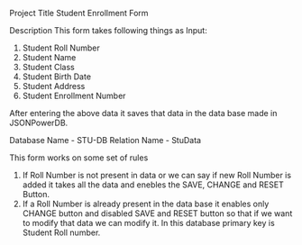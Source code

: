 Project Title 
Student Enrollment Form

Description
This form takes following things as Input:
1. Student Roll Number 
2. Student Name
3. Student Class
4. Student Birth Date
5. Student Address
6. Student Enrollment Number 

After entering the above data it saves that data in the data base made in JSONPowerDB.

Database Name - STU-DB
Relation Name - StuData

This form works on some set of rules
1. If Roll Number is not present in data or we can say if new Roll Number is added it takes all the data and enebles the SAVE, CHANGE and RESET Button.
2. If a Roll Number is already present in the data base it enables only CHANGE button and disabled SAVE and RESET button so that if we want to modify that data we can modify it.
In this database primary key is Student Roll number.
